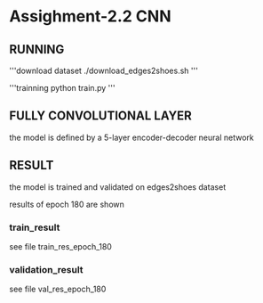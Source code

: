 # Assighment-2.2 CNN

## RUNNING

'''download dataset
./download_edges2shoes.sh
'''

'''trainning
python train.py
'''

## FULLY CONVOLUTIONAL LAYER

the model is defined by a 5-layer encoder-decoder neural network

## RESULT

the model is trained and validated on edges2shoes dataset

results of epoch 180 are shown

### train_result

see file train_res_epoch_180

### validation_result

see file val_res_epoch_180